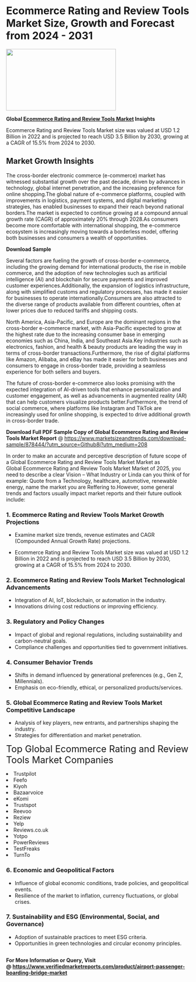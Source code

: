 <H1>Ecommerce Rating and Review Tools Market Size, Growth and Forecast from 2024 - 2031</H1><img class="aligncenter size-medium wp-image-584254" src="https://thirdeyenews.in/wp-content/uploads/2024/09/Global-Market-Research-300x168.jpeg" alt="" width="300" height="168" /><p><strong>Global&nbsp;<a href="https://www.marketsizeandtrends.com/download-sample/878444/?utm_source=Github8j?utm_medium=208">Ecommerce Rating and Review Tools Market</a> Insights</strong></p><p>Ecommerce Rating and Review Tools Market size was valued at USD 1.2 Billion in 2022 and is projected to reach USD 3.5 Billion by 2030, growing at a CAGR of 15.5% from 2024 to 2030.</p><p><h2>Market Growth Insights</h2> <p>The cross-border electronic commerce (e-commerce) market has witnessed substantial growth over the past decade, driven by advances in technology, global internet penetration, and the increasing preference for online shopping.The global nature of e-commerce platforms, coupled with improvements in logistics, payment systems, and digital marketing strategies, has enabled businesses to expand their reach beyond national borders.The market is expected to continue growing at a compound annual growth rate (CAGR) of approximately 20% through 2028.As consumers become more comfortable with international shopping, the e-commerce ecosystem is increasingly moving towards a borderless model, offering both businesses and consumers a wealth of opportunities.</p> <p><strong>Download Sample</strong></p> <p>Several factors are fueling the growth of cross-border e-commerce, including the growing demand for international products, the rise in mobile commerce, and the adoption of new technologies such as artificial intelligence (AI) and blockchain for secure payments and improved customer experiences.Additionally, the expansion of logistics infrastructure, along with simplified customs and regulatory processes, has made it easier for businesses to operate internationally.Consumers are also attracted to the diverse range of products available from different countries, often at lower prices due to reduced tariffs and shipping costs.</p> <p>North America, Asia-Pacific, and Europe are the dominant regions in the cross-border e-commerce market, with Asia-Pacific expected to grow at the highest rate due to the increasing consumer base in emerging economies such as China, India, and Southeast Asia.Key industries such as electronics, fashion, and health & beauty products are leading the way in terms of cross-border transactions.Furthermore, the rise of digital platforms like Amazon, Alibaba, and eBay has made it easier for both businesses and consumers to engage in cross-border trade, providing a seamless experience for both sellers and buyers.</p> <p>The future of cross-border e-commerce also looks promising with the expected integration of AI-driven tools that enhance personalization and customer engagement, as well as advancements in augmented reality (AR) that can help customers visualize products better.Furthermore, the trend of social commerce, where platforms like Instagram and TikTok are increasingly used for online shopping, is expected to drive additional growth in cross-border trade.</p> <p><span class=""><strong>Download Full PDF Sample Copy of Global Ecommerce Rating and Review Tools Market Report</strong> @ <a href="https://www.marketsizeandtrends.com/download-sample/878444/?utm_source=Github8j?utm_medium=208" target="_blank">https://www.marketsizeandtrends.com/download-sample/878444/?utm_source=Github8j?utm_medium=208</a></span></p><p>In order to make an accurate and perceptive description of future scope of a Global&nbsp;Ecommerce Rating and Review Tools Market Market as Global&nbsp;Ecommerce Rating and Review Tools Market Market of 2025, you need to describe a clear Vision &ndash; What Industry or Linda can you think of for example: Quote from a Technology, healthcare, automotive, renewable energy, name the market you are Reffering to.However, some general trends and factors usually impact market reports and their future outlook include:</p><h3>1.&nbsp;<strong>Ecommerce Rating and Review Tools Market Growth Projections</strong></h3><ul><li>Examine market size trends, revenue estimates and CAGR (Compounded Annual Growth Rate) projections.</li><li><p>Ecommerce Rating and Review Tools Market size was valued at USD 1.2 Billion in 2022 and is projected to reach USD 3.5 Billion by 2030, growing at a CAGR of 15.5% from 2024 to 2030.</p></li></ul><h3>2.&nbsp;<strong>Ecommerce Rating and Review Tools Market Technological Advancements</strong></h3><ul><li>Integration of AI, IoT, blockchain, or automation in the industry.</li><li>Innovations driving cost reductions or improving efficiency.</li></ul><h3>3.&nbsp;<strong>Regulatory and Policy Changes</strong></h3><ul><li>Impact of global and regional regulations, including sustainability and carbon-neutral goals.</li><li>Compliance challenges and opportunities tied to government initiatives.</li></ul><h3>4.&nbsp;<strong>Consumer Behavior Trends</strong></h3><ul><li>Shifts in demand influenced by generational preferences (e.g., Gen Z, Millennials).</li><li>Emphasis on eco-friendly, ethical, or personalized products/services.</li></ul><h3>5.&nbsp;<strong>Global Ecommerce Rating and Review Tools Market Competitive Landscape</strong></h3><ul><li>Analysis of key players, new entrants, and partnerships shaping the industry.</li><li>Strategies for differentiation and market penetration.</li></ul><p data-pm-slice="1 1 []"><span style="color: inherit; font-family: inherit; font-size: 25px;">Top Global Ecommerce Rating and Review Tools Market Companies</span></p><div class="" data-test-id=""><p><li>Trustpilot</li><li> Feefo</li><li> Kiyoh</li><li> Bazaarvoice</li><li> eKomi</li><li> Trustspot</li><li> Reevoo</li><li> Reziew</li><li> Yelp</li><li> Reviews.co.uk</li><li> Yotpo</li><li> PowerReviews</li><li> TestFreaks</li><li> TurnTo</li></p></div><h3>6.&nbsp;<strong>Economic and Geopolitical Factors</strong></h3><ul><li>Influence of global economic conditions, trade policies, and geopolitical events.</li><li>Resilience of the market to inflation, currency fluctuations, or global crises.</li></ul><h3>7.&nbsp;<strong>Sustainability and ESG (Environmental, Social, and Governance)</strong></h3><ul><li>Adoption of sustainable practices to meet ESG criteria.</li><li>Opportunities in green technologies and circular economy principles.</li></ul><h2><strong style="font-size: 14px;">For More Information or Query, Visit @&nbsp;</strong><a style="background-color: #ffffff; font-size: 14px;" href="https://www.marketsizeandtrends.com/report/ecommerce-rating-and-review-tools-market/" target="_blank">https://www.verifiedmarketreports.com/product/airport-passenger-boarding-bridge-market</a></h2>